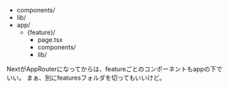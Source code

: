 - components/
- lib/
- app/
  - {feature}/
    - page.tsx
    - components/
    - lib/

NextがAppRouterになってからは、featureごとのコンポーネントもappの下でいい。
まぁ、別にfeaturesフォルダを切ってもいいけど。
